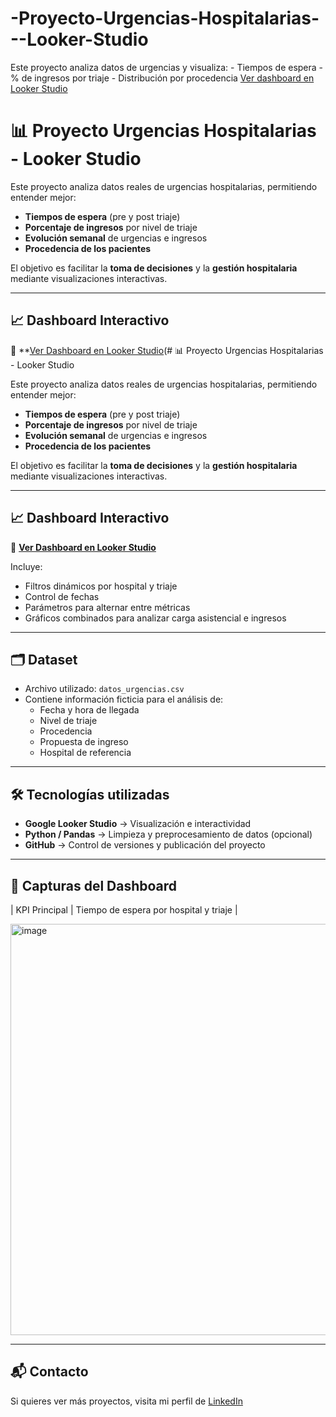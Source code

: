 # -Proyecto-Urgencias-Hospitalarias---Looker-Studio
Este proyecto analiza datos de urgencias y visualiza: - Tiempos de espera - % de ingresos por triaje - Distribución por procedencia
[Ver dashboard en Looker Studio](https://lookerstudio.google.com/s/t1S4aRLDTp4)

# 📊 Proyecto Urgencias Hospitalarias - Looker Studio

Este proyecto analiza datos reales de urgencias hospitalarias, permitiendo entender mejor:
- **Tiempos de espera** (pre y post triaje)
- **Porcentaje de ingresos** por nivel de triaje
- **Evolución semanal** de urgencias e ingresos
- **Procedencia de los pacientes**  

El objetivo es facilitar la **toma de decisiones** y la **gestión hospitalaria** mediante visualizaciones interactivas.

---

## 📈 Dashboard Interactivo

🔗 **[Ver Dashboard en Looker Studio](https://lookerstudio.google.com/s/t1S4aRLDTp4)(# 📊 Proyecto Urgencias Hospitalarias - Looker Studio

Este proyecto analiza datos reales de urgencias hospitalarias, permitiendo entender mejor:
- **Tiempos de espera** (pre y post triaje)
- **Porcentaje de ingresos** por nivel de triaje
- **Evolución semanal** de urgencias e ingresos
- **Procedencia de los pacientes**  

El objetivo es facilitar la **toma de decisiones** y la **gestión hospitalaria** mediante visualizaciones interactivas.

---

## 📈 Dashboard Interactivo

🔗 **[Ver Dashboard en Looker Studio](https://lookerstudio.google.com/s/t1S4aRLDTp4)**  

Incluye:
- Filtros dinámicos por hospital y triaje
- Control de fechas
- Parámetros para alternar entre métricas  
- Gráficos combinados para analizar carga asistencial e ingresos  

---

## 🗂 Dataset
- Archivo utilizado: `datos_urgencias.csv`
- Contiene información ficticia para el análisis de:
  - Fecha y hora de llegada
  - Nivel de triaje
  - Procedencia
  - Propuesta de ingreso
  - Hospital de referencia

---

## 🛠 Tecnologías utilizadas
- **Google Looker Studio** → Visualización e interactividad  
- **Python / Pandas** → Limpieza y preprocesamiento de datos (opcional)  
- **GitHub** → Control de versiones y publicación del proyecto  

---

## 📸 Capturas del Dashboard
| KPI Principal | Tiempo de espera por hospital y triaje |

<img width="1131" height="658" alt="image" src="https://github.com/user-attachments/assets/8bca6556-8db0-45a1-9841-df0e3721a0aa" />



---

## 📬 Contacto
Si quieres ver más proyectos, visita mi perfil de [LinkedIn](www.linkedin.com/in/alberto-saavedra-aguilar-303274134)

